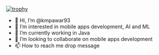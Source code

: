 [![trophy](https://github-profile-trophy.vercel.app/?username=kmpawar93)](https://github.com/ryo-ma/github-profile-trophy)

- 👋 Hi, I’m @kmpawar93
- 👀 I’m interested in mobile apps development, AI and ML
- 🌱 I’m currently working in Java
- 💞️ I’m looking to collaborate on mobile apps development
- 📫 How to reach me drop message

<!---
kmpawar93/kmpawar93 is a ✨ special ✨ repository because its `README.md` (this file) appears on your GitHub profile.
You can click the Preview link to take a look at your changes.
--->


